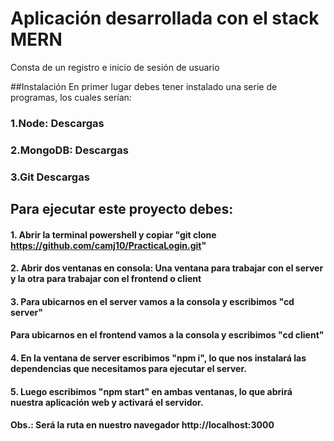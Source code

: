 # Aplicación desarrollada con el stack MERN

Consta de un registro e inicio de sesión de usuario

##Instalación
En primer lugar debes tener instalado una serie de programas, los cuales serían:

### 1.Node: Descargas
### 2.MongoDB: Descargas
### 3.Git Descargas
## Para ejecutar este proyecto debes:

#### 1. Abrir la terminal powershell y copiar "git clone https://github.com/camj10/PracticaLogin.git"
#### 2. Abrir dos ventanas en consola: Una ventana para trabajar con el server y la otra para trabajar con el frontend o client
#### 3. Para ubicarnos en el server vamos a la consola y escribimos "cd server"
####   Para ubicarnos en el frontend vamos a la consola y escribimos "cd client"
#### 4. En la ventana de server escribimos "npm i", lo que nos instalará las dependencias que necesitamos para ejecutar el server.
#### 5. Luego escribimos "npm start" en ambas ventanas, lo que abrirá nuestra aplicación web y activará el servidor.
#### Obs.: Será la ruta en nuestro navegador http://localhost:3000 


